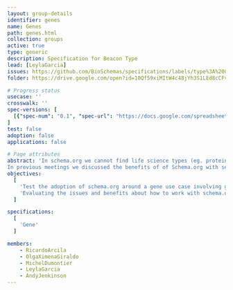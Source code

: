 ```yaml
---
layout: group-details
identifier: genes
name: Genes
path: genes.html
collection: groups
active: true
type: generic
description: Specification for Beacon Type
lead: [LeylaGarcia]
issues: https://github.com/BioSchemas/specifications/labels/type%3A%20Gene
folder: https://drive.google.com/open?id=10Qf59xiMItW4c48jYh3S1LEd8cCFv0sW

# Progress status
usecase: ''
crosswalk: ''
spec-versions: [
  [{"spec-num": "0.1", "spec-url": "https://docs.google.com/spreadsheets/d/1WGP1VPElboWsKnASQwbp19wcvTg-_piOCoIJ6Xe7rB8"}]#,
]
test: false
adoption: false
applications: false

# Page attributes
abstract: 'In schema.org we cannot find life science types (eg. protein, gene, biological pathway) except those types that overlap with healthcare and medicine domains defined by the health schema.org extension (eg. drug, artery).
In previous meetings we discussed the benefits of of Schema.org with several data providers but we also came with a list of concerns that need to be evaluated to be able to encourage data providers to adopt Bioschemas.'
objectives:
  [
    'Test the adoption of schema.org around a gene use case involving gene resources.',
    'Evaluating the issues and benefits about how to work with schema.org and Bioschemas'
  ]

specifications:
  [
    'Gene'
  ]

members:
    - RicardoArcila
    - OlgaXimenaGiraldo
    - MichelDumontier
    - LeylaGarcia
    - AndyJenkinson
---
```

